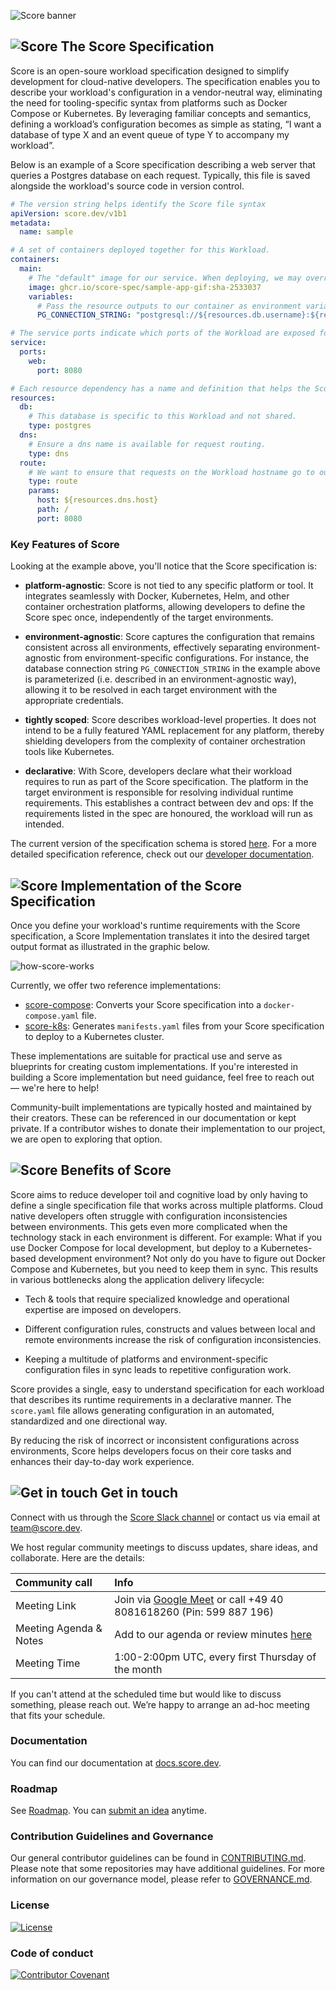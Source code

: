 ![Score banner](/docs/images/banner.png)

## ![Score](/docs/images/logo.svg) The Score Specification

Score is an open-soure workload specification designed to simplify development for cloud-native developers. The specification enables you to describe your workload's configuration in a vendor-neutral way, eliminating the need for tooling-specific syntax from platforms such as Docker Compose or Kubernetes. By leveraging familiar concepts and semantics, defining a workload’s configuration becomes as simple as stating, “I want a database of type X and an event queue of type Y to accompany my workload”.

Below is an example of a Score specification describing a web server that queries a Postgres database on each request. Typically, this file is saved alongside the workload's source code in version control.

```YAML
# The version string helps identify the Score file syntax
apiVersion: score.dev/v1b1
metadata:
  name: sample

# A set of containers deployed together for this Workload.
containers:
  main:
    # The "default" image for our service. When deploying, we may override this with a particular tag.
    image: ghcr.io/score-spec/sample-app-gif:sha-2533037
    variables:
      # Pass the resource outputs to our container as environment variables. The Score implementation takes care of securing any secret access as needed.
      PG_CONNECTION_STRING: "postgresql://${resources.db.username}:${resources.db.password}@${resources.db.host}:${resources.db.port}/${resources.db.database}?sslmode=disable"

# The service ports indicate which ports of the Workload are exposed for other services to call.
service:
  ports:
    web:
      port: 8080

# Each resource dependency has a name and definition that helps the Score implementation link or provision the required resource.
resources:
  db:
    # This database is specific to this Workload and not shared.
    type: postgres
  dns:
    # Ensure a dns name is available for request routing.
    type: dns
  route:
    # We want to ensure that requests on the Workload hostname go to our service port.
    type: route
    params:
      host: ${resources.dns.host}
      path: /
      port: 8080
```

### Key Features of Score

Looking at the example above, you'll notice that the Score specification is:

* **platform-agnostic**: Score is not tied to any specific platform or tool. It integrates seamlessly with Docker, Kubernetes, Helm, and other container orchestration platforms, allowing developers to define the Score spec once, independently of the target environments.

* **environment-agnostic**: Score captures the configuration that remains consistent across all environments, effectively separating environment-agnostic from environment-specific configurations. For instance, the database connection string `PG_CONNECTION_STRING` in the example above is parameterized (i.e. described in an environment-agnostic way), allowing it to be resolved in each target environment with the appropriate credentials.

* **tightly scoped**: Score describes workload-level properties. It does not intend to be a fully featured YAML replacement for any platform, thereby shielding developers from the complexity of container orchestration tools like Kubernetes.

* **declarative**: With Score, developers declare what their workload requires to run as part of the Score specification. The platform in the target environment is responsible for resolving individual runtime requirements. This establishes a contract between dev and ops: If the requirements listed in the spec are honoured, the workload will run as intended.

The current version of the specification schema is stored [here](https://github.com/score-spec/schema/blob/main/score-v1b1.json). For a more detailed specification reference, check out our [developer documentation](https://docs.score.dev/docs/score-specification/score-spec-reference/).

## ![Score](/docs/images/logo.svg) Implementation of the Score Specification

Once you define your workload's runtime requirements with the Score specification, a Score Implementation translates it into the desired target output format as illustrated in the graphic below.

![how-score-works](/docs/images/how-score-works.png)

Currently, we offer two reference implementations:

* [score-compose](https://github.com/score-spec/score-compose): Converts your Score specification into a `docker-compose.yaml` file.
* [score-k8s](https://github.com/score-spec/score-k8s): Generates `manifests.yaml` files from your Score specification to deploy to a Kubernetes cluster.

These implementations are suitable for practical use and serve as blueprints for creating custom implementations. If you're interested in building a Score implementation but need guidance, feel free to reach out — we're here to help!

Community-built implementations are typically hosted and maintained by their creators. These can be referenced in our documentation or kept private. If a contributor wishes to donate their implementation to our project, we are open to exploring that option.

## ![Score](/docs/images/logo.svg) Benefits of Score

Score aims to reduce developer toil and cognitive load by only having to define a single specification file that works across multiple platforms. Cloud native developers often struggle with configuration inconsistencies between environments. This gets even more complicated when the technology stack in each environment is different. For example: What if you use Docker Compose for local development, but deploy to a Kubernetes-based development environment? Not only do you have to figure out Docker Compose and Kubernetes, but you need to keep them in sync. This results in various bottlenecks along the application delivery lifecycle:

- Tech & tools that require specialized knowledge and operational expertise are imposed on developers.

- Different configuration rules, constructs and values between local and remote environments increase the risk of configuration inconsistencies.

- Keeping a multitude of platforms and environment-specific configuration files in sync leads to repetitive configuration work.

Score provides a single, easy to understand specification for each workload that describes its runtime requirements in a declarative manner. The `score.yaml` file allows generating configuration in an automated, standardized and one directional way.

By reducing the risk of incorrect or inconsistent configurations across environments, Score helps developers focus on their core tasks and enhances their day-to-day work experience.

## ![Get in touch](/docs/images/get-involved.svg) Get in touch

Connect with us through the [Score Slack channel](https://join.slack.com/t/scorecommunity/shared_invite/zt-2a0x563j7-i1vZOK2Yg2o4TwCM1irIuA) or contact us via email at team@score.dev.

We host regular community meetings to discuss updates, share ideas, and collaborate. Here are the details:

| Community call | Info |
|:-----------|:------------|
| Meeting Link | Join via [Google Meet](https://meet.google.com/znt-usdc-hzs) or call +49 40 8081618260 (Pin: 599 887 196)
| Meeting Agenda & Notes | Add to our agenda or review minutes [here](https://github.com/score-spec/spec/discussions/categories/community-meetings)
| Meeting Time | 1:00-2:00pm UTC, every first Thursday of the month

If you can't attend at the scheduled time but would like to discuss something, please reach out. We’re happy to arrange an ad-hoc meeting that fits your schedule.

### Documentation

You can find our documentation at [docs.score.dev](https://docs.score.dev/docs/).

### Roadmap

See [Roadmap](roadmap.md). You can [submit an idea](https://github.com/score-spec/spec/issues/new) anytime.

### Contribution Guidelines and Governance

Our general contributor guidelines can be found in [CONTRIBUTING.md](CONTRIBUTING.md). Please note that some repositories may have additional guidelines. For more information on our governance model, please refer to [GOVERNANCE.md](GOVERNANCE.md).

### License

[![License](https://img.shields.io/badge/License-Apache_2.0-blue.svg)](https://opensource.org/licenses/Apache-2.0)

### Code of conduct

[![Contributor Covenant](https://img.shields.io/badge/Contributor%20Covenant-2.1-4baaaa.svg)](CODE_OF_CONDUCT.md)